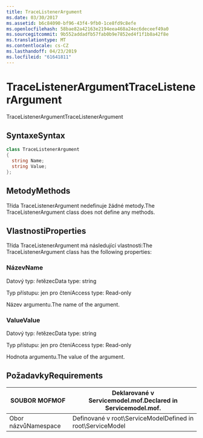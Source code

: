 ```yaml
---
title: TraceListenerArgument
ms.date: 03/30/2017
ms.assetid: b6c84090-bf96-43f4-9fb0-1ce8fd9c8efe
ms.openlocfilehash: 58bae82a42163e2194eea468a24ec6deceef49a0
ms.sourcegitcommit: 9b552addadfb57fab0b9e7852ed4f1f1b8a42f8e
ms.translationtype: MT
ms.contentlocale: cs-CZ
ms.lasthandoff: 04/23/2019
ms.locfileid: "61641811"
---
```

# <a name="tracelistenerargument"></a><span data-ttu-id="6de1c-102">TraceListenerArgument</span><span class="sxs-lookup"><span data-stu-id="6de1c-102">TraceListenerArgument</span></span>
<span data-ttu-id="6de1c-103">TraceListenerArgument</span><span class="sxs-lookup"><span data-stu-id="6de1c-103">TraceListenerArgument</span></span>  
  
## <a name="syntax"></a><span data-ttu-id="6de1c-104">Syntaxe</span><span class="sxs-lookup"><span data-stu-id="6de1c-104">Syntax</span></span>  
  
```csharp
class TraceListenerArgument  
{  
  string Name;  
  string Value;  
};  
```  
  
## <a name="methods"></a><span data-ttu-id="6de1c-105">Metody</span><span class="sxs-lookup"><span data-stu-id="6de1c-105">Methods</span></span>  
 <span data-ttu-id="6de1c-106">Třída TraceListenerArgument nedefinuje žádné metody.</span><span class="sxs-lookup"><span data-stu-id="6de1c-106">The TraceListenerArgument class does not define any methods.</span></span>  
  
## <a name="properties"></a><span data-ttu-id="6de1c-107">Vlastnosti</span><span class="sxs-lookup"><span data-stu-id="6de1c-107">Properties</span></span>  
 <span data-ttu-id="6de1c-108">Třída TraceListenerArgument má následující vlastnosti:</span><span class="sxs-lookup"><span data-stu-id="6de1c-108">The TraceListenerArgument class has the following properties:</span></span>  
  
### <a name="name"></a><span data-ttu-id="6de1c-109">Název</span><span class="sxs-lookup"><span data-stu-id="6de1c-109">Name</span></span>  
 <span data-ttu-id="6de1c-110">Datový typ: řetězec</span><span class="sxs-lookup"><span data-stu-id="6de1c-110">Data type: string</span></span>  
  
 <span data-ttu-id="6de1c-111">Typ přístupu: jen pro čtení</span><span class="sxs-lookup"><span data-stu-id="6de1c-111">Access type: Read-only</span></span>  
  
 <span data-ttu-id="6de1c-112">Název argumentu.</span><span class="sxs-lookup"><span data-stu-id="6de1c-112">The name of the argument.</span></span>  
  
### <a name="value"></a><span data-ttu-id="6de1c-113">Value</span><span class="sxs-lookup"><span data-stu-id="6de1c-113">Value</span></span>  
 <span data-ttu-id="6de1c-114">Datový typ: řetězec</span><span class="sxs-lookup"><span data-stu-id="6de1c-114">Data type: string</span></span>  
  
 <span data-ttu-id="6de1c-115">Typ přístupu: jen pro čtení</span><span class="sxs-lookup"><span data-stu-id="6de1c-115">Access type: Read-only</span></span>  
  
 <span data-ttu-id="6de1c-116">Hodnota argumentu.</span><span class="sxs-lookup"><span data-stu-id="6de1c-116">The value of the argument.</span></span>  
  
## <a name="requirements"></a><span data-ttu-id="6de1c-117">Požadavky</span><span class="sxs-lookup"><span data-stu-id="6de1c-117">Requirements</span></span>  
  
|<span data-ttu-id="6de1c-118">SOUBOR MOF</span><span class="sxs-lookup"><span data-stu-id="6de1c-118">MOF</span></span>|<span data-ttu-id="6de1c-119">Deklarované v Servicemodel.mof.</span><span class="sxs-lookup"><span data-stu-id="6de1c-119">Declared in Servicemodel.mof.</span></span>|  
|---------|-----------------------------------|  
|<span data-ttu-id="6de1c-120">Obor názvů</span><span class="sxs-lookup"><span data-stu-id="6de1c-120">Namespace</span></span>|<span data-ttu-id="6de1c-121">Definované v root\ServiceModel</span><span class="sxs-lookup"><span data-stu-id="6de1c-121">Defined in root\ServiceModel</span></span>|
